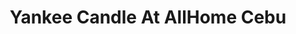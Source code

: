 ---
title: "Yankee Candle At AllHome Cebu"
url: /talisay-city/yankee-candle-at-allhome-cebu/
shop: department store
---